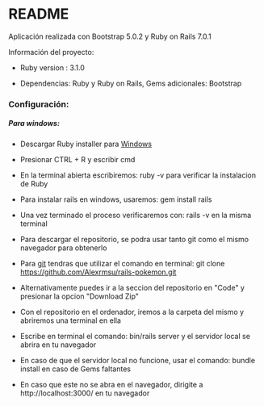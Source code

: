 # README

Aplicación realizada con Bootstrap 5.0.2 y Ruby on Rails 7.0.1

Información del proyecto:

* Ruby version : 3.1.0

* Dependencias: Ruby y Ruby on Rails, Gems adicionales: Bootstrap

<h3>Configuración:</h3>

<h5>Para windows: </h5>


* Descargar Ruby installer para <a href="https://rubyinstaller.org/">Windows</a>

* Presionar CTRL + R y escribir cmd

* En la terminal abierta escribiremos: ruby -v para verificar la instalacion de Ruby

* Para instalar rails en windows, usaremos: gem install rails

* Una vez terminado el proceso verificaremos con: rails -v en la misma terminal

* Para descargar el repositorio, se podra usar tanto git como el mismo navegador para obtenerlo

* Para <a href="https://git-scm.com/downloads">git</a> tendras que utilizar el comando en terminal: git clone https://github.com/Alexrmsu/rails-pokemon.git

* Alternativamente puedes ir a la seccion del repositorio en "Code" y presionar la opcion "Download Zip"

* Con el repositorio en el ordenador, iremos a la carpeta del mismo y abriremos una terminal en ella

* Escribe en terminal el comando: bin/rails server  y el servidor local se abrira en tu navegador

* En caso de que el servidor local no funcione, usar el comando: bundle install en caso de Gems faltantes

* En caso que este no se abra en el navegador, dirigite a http://localhost:3000/ en tu navegador

